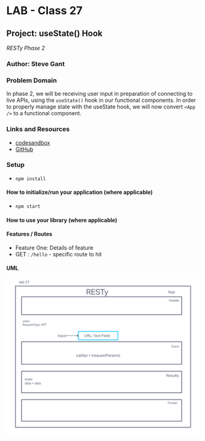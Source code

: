 # LAB - Class 27

## Project: useState() Hook
*RESTy Phase 2*

### Author: Steve Gant

### Problem Domain  

In phase 2, we will be receiving user input in preparation of connecting to live APIs, using the `useState()` hook in our functional components. In order to properly manage state with the useState hook, we will now convert `<App />` to a functional component.

### Links and Resources

- [codesandbox](https://codesandbox.io/p/github/stevengant/resty3/lab27?workspaceId=8be27d1e-468c-4d8f-a4af-75875ccb2c76&file=%2Fsrc%2FApp.jsx)
- [GitHub](https://github.com/stevengant/resty3/tree/lab27)

### Setup

- `npm install`


#### How to initialize/run your application (where applicable)

- `npm start`

#### How to use your library (where applicable)

#### Features / Routes

- Feature One: Details of feature
- GET : `/hello` - specific route to hit



#### UML

![](assets/Lab27UML.png)